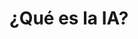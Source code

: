 # ¿Qué es la IA?

<script setup>
import DiagramIA from '../components/DiagramIA.vue'
</script>

<DiagramIA />

<!--
# Cuando hablamos de IA

En realidad estamos hablando de un campo del conocimiento centrado en desarrollar sistemas capaces de realizar tareas que habitualmente requerirían inteligencia humana.

## El grafo venn 

Muestra una taxonomía básica basada en subconjuntos: La IA generativa es una técnica de *Deep Learning*, este es a su vez una técnica de *Machine Learning* y por último, todos estos conceptos y técnicas forman parte de l oque denominamos Inteligencia Artificial.

> Podemos navegar entre las distintas definiciones, pero nos interesan dos:
> - IA
> - GenAI
-->
